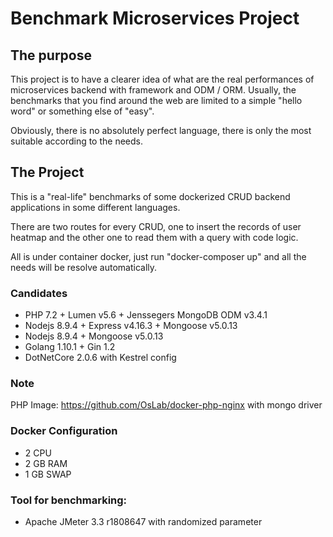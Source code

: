 # Benchmark Microservices Project #

## The purpose

This project is to have a clearer idea of what are the real performances of microservices backend with framework and ODM / ORM. Usually, the benchmarks that you find around the web are limited to a simple "hello word" or something else of "easy".

Obviously, there is no absolutely perfect language, there is only the most suitable according to the needs. 

 

## The Project

This is a "real-life" benchmarks of some dockerized CRUD backend applications in some different languages. 

There are two routes for every CRUD, one to insert the records of user heatmap and the other one to read them with a query with code logic.

  

All is under container docker, just run "docker-composer up" and all the needs will be resolve automatically. 

  

### Candidates
- PHP 7.2 + Lumen v5.6 + Jenssegers MongoDB ODM v3.4.1 
- Nodejs 8.9.4 + Express v4.16.3 + Mongoose v5.0.13 
- Nodejs 8.9.4 + Mongoose v5.0.13 
- Golang 1.10.1 + Gin 1.2
- DotNetCore 2.0.6 with Kestrel config

### Note
PHP Image: https://github.com/OsLab/docker-php-nginx with mongo driver 

 

### Docker Configuration
- 2 CPU
- 2 GB RAM
- 1 GB SWAP

 

### Tool for benchmarking: 
 - Apache JMeter 3.3 r1808647 with randomized parameter
